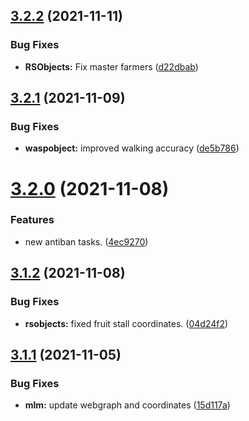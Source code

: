 ## [3.2.2](https://github.com/Torwent/WaspLib/compare/v3.2.1...v3.2.2) (2021-11-11)


### Bug Fixes

* **RSObjects:** Fix master farmers ([d22dbab](https://github.com/Torwent/WaspLib/commit/d22dbab0f02757ee6e1a558c29e04e0bc37d1ff1))



## [3.2.1](https://github.com/Torwent/WaspLib/compare/v3.2.0...v3.2.1) (2021-11-09)


### Bug Fixes

* **waspobject:** improved walking accuracy ([de5b786](https://github.com/Torwent/WaspLib/commit/de5b786d33ecbae451c43b3c1e309b74da842134))



# [3.2.0](https://github.com/Torwent/WaspLib/compare/v3.1.2...v3.2.0) (2021-11-08)


### Features

* new antiban tasks. ([4ec9270](https://github.com/Torwent/WaspLib/commit/4ec9270d8dfd99fd893ea4b6d23f200652cc8352))



## [3.1.2](https://github.com/Torwent/WaspLib/compare/v3.1.1...v3.1.2) (2021-11-08)


### Bug Fixes

* **rsobjects:** fixed fruit stall coordinates. ([04d24f2](https://github.com/Torwent/WaspLib/commit/04d24f2fa3b125c41c71ef39464f735a6dbad73b))



## [3.1.1](https://github.com/Torwent/WaspLib/compare/v3.1.0...v3.1.1) (2021-11-05)


### Bug Fixes

* **mlm:** update webgraph and coordinates ([15d117a](https://github.com/Torwent/WaspLib/commit/15d117acabc6e5c650d2995ef3f33cadf225b4b1))




